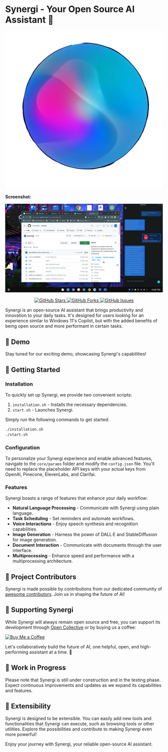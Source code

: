 # Synergi - Your Open Source AI Assistant 🤖

![Synergi Preview](./Gui/preview.png)

**Screenshot:**

![Synergi Screenshot](./screenshort.png)

<p align="center">
  <a href="https://github.com/synergi/synergi/stargazers">
    <img src="https://img.shields.io/github/stars/coco-droid/synergi?style=flat-square" alt="GitHub Stars">
  </a>
  <a href="https://github.com/synergi/synergi/network/members">
    <img src="https://img.shields.io/github/forks/coco-droid/synergi?style=flat-square" alt="GitHub Forks">
  </a> 
  <a href="https://github.com/synergi/synergi/issues">
    <img src="https://img.shields.io/github/issues/coco-droid/synergi?style=flat-square" alt="GitHub Issues">
  </a>
</p>

Synergi is an open-source AI assistant that brings productivity and innovation to your daily tasks. It's designed for users looking for an experience similar to Windows 11's Copilot, but with the added benefits of being open source and more performant in certain tasks.

## 🎉 Demo

Stay tuned for our exciting demo, showcasing Synergi's capabilities!

## 🚀 Getting Started

### Installation

To quickly set up Synergi, we provide two convenient scripts:

1. `installation.sh` - Installs the necessary dependencies.
2. `start.sh` - Launches Synergi.

Simply run the following commands to get started:

```bash
./installation.sh
./start.sh
```

### Configuration

To personalize your Synergi experience and enable advanced features, navigate to the `core/params` folder and modify the `config.json` file. You'll need to replace the placeholder API keys with your actual keys from OpenAI, Pinecone, ElevenLabs, and Clarifai.

### Features

Synergi boasts a range of features that enhance your daily workflow:

- **Natural Language Processing** - Communicate with Synergi using plain language.
- **Task Scheduling** - Set reminders and automate workflows.
- **Voice Interactions** - Enjoy speech synthesis and recognition capabilities.
- **Image Generation** - Harness the power of DALL·E and StableDiffusion for image generation.
- **Document Interaction** - Communicate with documents through the user interface.
- **Multiprocessing** - Enhance speed and performance with a multiprocessing architecture.

## 👥 Project Contributors

Synergi is made possible by contributions from our dedicated community of [awesome contributors](https://github.com/synergi/synergi/graphs/contributors). Join us in shaping the future of AI!

## 🎁 Supporting Synergi

While Synergi will always remain open source and free, you can support its development through [Open Collective](https://opencollective.com/synergi) or by buying us a coffee:

[![Buy Me a Coffee](https://img.shields.io/static/v1?label=Buy%20Me%20a%20Coffee&message=nerdly&color=FF813F&logo=buy%20me%20a%20coffee&logoColor=white)](https://www.buymeacoffee.com/nerdly)

Let's collaboratively build the future of AI, one helpful, open, and high-performing assistant at a time. 🤝

## 🚧 Work in Progress

Please note that Synergi is still under construction and in the testing phase. Expect continuous improvements and updates as we expand its capabilities and features.

## 🧩 Extensibility

Synergi is designed to be extensible. You can easily add new tools and functionalities that Synergi can execute, such as browsing tools or other utilities. Explore the possibilities and contribute to making Synergi even more powerful!

Enjoy your journey with Synergi, your reliable open-source AI assistant.

